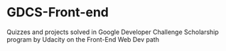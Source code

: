 # GDCS-Front-end
Quizzes and projects solved in Google Developer Challenge Scholarship program by Udacity on the Front-End Web Dev path

